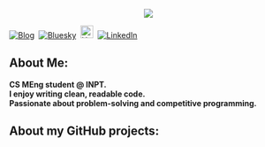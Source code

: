 <p align="center">
<img src="https://readme-typing-svg.demolab.com?font=Fira+Code&duration=4000&pause=500&color=00CED1&width=1000&lines=Hi%2C+I+am+3zden!;I+am+Software+Engineer;I+Love+RAJA+Casablanca;">
</p>
<p align="start">  
<a href="https://3zden.netlify.app"><img src="https://img.shields.io/badge/3zdenportfolio.com-000000" alt="Blog" /></a>&nbsp;
<a href="[https://twitter.com/jenlooper](https://bsky.app/profile/jenlooper.com)"><img src="https://img.shields.io/badge/Bluesky-0285FF?logo=bluesky&logoColor=fff" alt="Bluesky" /></a>&nbsp;
<a href="https://huggingface.com/3zden/"><img src="https://huggingface.co/front/assets/huggingface_logo-noborder.svg" alt="HuggingFace" width="23px" /></a>&nbsp;
<a href="https://www.linkedin.com/in/3zden/"><img src="https://img.shields.io/badge/LinkedIn-0077B5?logo=linkedin&logoColor=white" alt="LinkedIn" /></a>&nbsp;
<br/>
    
</p>

## About Me:
<b>CS MEng student @ INPT.                                                                                                                                                                                             
I enjoy writing clean, readable code.                                                                                                                                                                                  
Passionate about problem-solving and competitive programming.
</b>
## About my GitHub projects:

